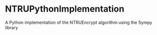 # NTRUPythonImplementation
A Python implementation of the NTRUEncrypt algorithm using the Sympy library
